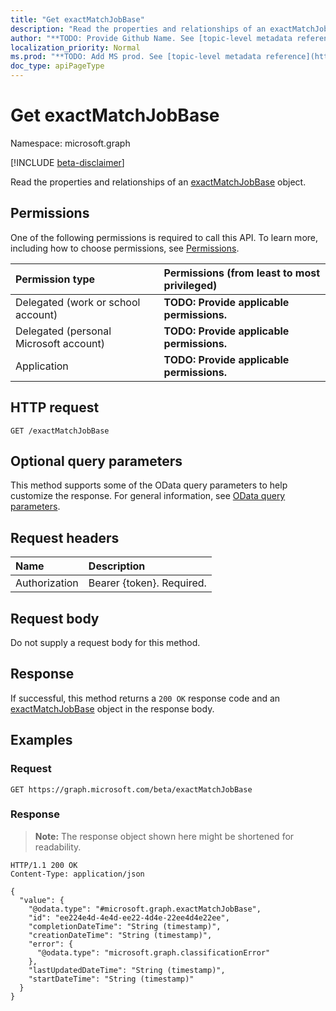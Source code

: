 ```yaml
---
title: "Get exactMatchJobBase"
description: "Read the properties and relationships of an exactMatchJobBase object."
author: "**TODO: Provide Github Name. See [topic-level metadata reference](https://msgo.azurewebsites.net/add/document/guidelines/metadata.html#topic-level-metadata)**"
localization_priority: Normal
ms.prod: "**TODO: Add MS prod. See [topic-level metadata reference](https://msgo.azurewebsites.net/add/document/guidelines/metadata.html#topic-level-metadata)**"
doc_type: apiPageType
---
```


# Get exactMatchJobBase
Namespace: microsoft.graph

[!INCLUDE [beta-disclaimer](../../includes/beta-disclaimer.md)]

Read the properties and relationships of an [exactMatchJobBase](../resources/exactmatchjobbase.md) object.

## Permissions
One of the following permissions is required to call this API. To learn more, including how to choose permissions, see [Permissions](/graph/permissions-reference).

|Permission type|Permissions (from least to most privileged)|
|:---|:---|
|Delegated (work or school account)|**TODO: Provide applicable permissions.**|
|Delegated (personal Microsoft account)|**TODO: Provide applicable permissions.**|
|Application|**TODO: Provide applicable permissions.**|

## HTTP request

<!-- {
  "blockType": "ignored"
}
-->
``` http
GET /exactMatchJobBase
```

## Optional query parameters
This method supports some of the OData query parameters to help customize the response. For general information, see [OData query parameters](/graph/query-parameters).

## Request headers
|Name|Description|
|:---|:---|
|Authorization|Bearer {token}. Required.|

## Request body
Do not supply a request body for this method.

## Response

If successful, this method returns a `200 OK` response code and an [exactMatchJobBase](../resources/exactmatchjobbase.md) object in the response body.

## Examples

### Request
<!-- {
  "blockType": "request",
  "name": "get_exactmatchjobbase"
}
-->
``` http
GET https://graph.microsoft.com/beta/exactMatchJobBase
```


### Response
>**Note:** The response object shown here might be shortened for readability.
<!-- {
  "blockType": "response",
  "truncated": true,
  "@odata.type": "microsoft.graph.exactMatchJobBase"
}
-->
``` http
HTTP/1.1 200 OK
Content-Type: application/json

{
  "value": {
    "@odata.type": "#microsoft.graph.exactMatchJobBase",
    "id": "ee224e4d-4e4d-ee22-4d4e-22ee4d4e22ee",
    "completionDateTime": "String (timestamp)",
    "creationDateTime": "String (timestamp)",
    "error": {
      "@odata.type": "microsoft.graph.classificationError"
    },
    "lastUpdatedDateTime": "String (timestamp)",
    "startDateTime": "String (timestamp)"
  }
}
```


